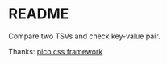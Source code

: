 # README

Compare two TSVs and check key-value pair.

Thanks: [pico css framework](https://github.com/picocss/pico)
